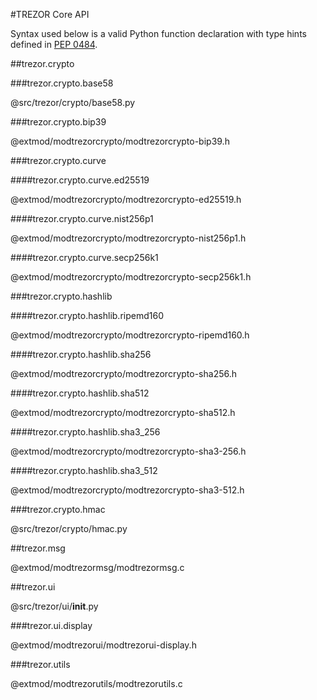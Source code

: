 #TREZOR Core API

Syntax used below is a valid Python function declaration with type hints defined in [PEP 0484](https://www.python.org/dev/peps/pep-0484/).

##trezor.crypto

###trezor.crypto.base58

@src/trezor/crypto/base58.py

###trezor.crypto.bip39

@extmod/modtrezorcrypto/modtrezorcrypto-bip39.h

###trezor.crypto.curve

####trezor.crypto.curve.ed25519

@extmod/modtrezorcrypto/modtrezorcrypto-ed25519.h

####trezor.crypto.curve.nist256p1

@extmod/modtrezorcrypto/modtrezorcrypto-nist256p1.h

####trezor.crypto.curve.secp256k1

@extmod/modtrezorcrypto/modtrezorcrypto-secp256k1.h

###trezor.crypto.hashlib

####trezor.crypto.hashlib.ripemd160

@extmod/modtrezorcrypto/modtrezorcrypto-ripemd160.h

####trezor.crypto.hashlib.sha256

@extmod/modtrezorcrypto/modtrezorcrypto-sha256.h

####trezor.crypto.hashlib.sha512

@extmod/modtrezorcrypto/modtrezorcrypto-sha512.h

####trezor.crypto.hashlib.sha3_256

@extmod/modtrezorcrypto/modtrezorcrypto-sha3-256.h

####trezor.crypto.hashlib.sha3_512

@extmod/modtrezorcrypto/modtrezorcrypto-sha3-512.h

###trezor.crypto.hmac

@src/trezor/crypto/hmac.py

##trezor.msg

@extmod/modtrezormsg/modtrezormsg.c

##trezor.ui

@src/trezor/ui/__init__.py

###trezor.ui.display

@extmod/modtrezorui/modtrezorui-display.h

###trezor.utils

@extmod/modtrezorutils/modtrezorutils.c
